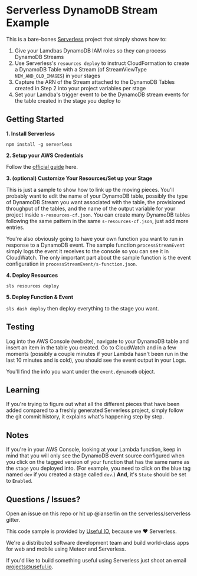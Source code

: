 # Serverless DynamoDB Stream Example

This is a bare-bones [Serverless](http://serverless.com) project that simply shows how to:

1. Give your Lamdbas DynamoDB IAM roles so they can process DynamoDB Streams 
2. Use Serverless's `resources deploy` to instruct CloudFormation to create a DynamoDB Table with a Stream (of StreamViewType `NEW_AND_OLD_IMAGES`) in your stages
3. Capture the ARN of the Stream attached to the DynamoDB Tables created in Step 2 into your project variables per stage
4. Set your Lamdba's trigger event to be the DynamoDB stream events for the table created in the stage you deploy to

## Getting Started

__1. Install Serverless__

`npm install -g serverless`

__2. Setup your AWS Credentials__

Follow the [official guide](http://docs.serverless.com/docs/configuring-aws) here.

__3. (optional) Customize Your Resources/Set up your Stage__

This is just a sample to show how to link up the moving pieces. 
You'll probably want to edit the name of your DynamoDB table,
possibly the type of DynamoDB Stream you want associated with the table, 
the provisioned throughput of the tables, and the name of the output
variable for your project inside `s-resources-cf.json`. You can 
create many DynamoDB tables following the same pattern in the same
`s-resources-cf.json`, just add more entries.

You're also obviously going to have your own function you want to
run in response to a DynamoDB event. The sample function `processStreamEvent`
simply logs the event it receives to the console so you can see it
in CloudWatch. The only important part about the sample function is
the event configuration in `processStreamEvent/s-function.json`.

__4. Deploy Resources__

`sls resources deploy`

__5. Deploy Function & Event__

`sls dash deploy` then deploy everything to the stage you want.

## Testing

Log into the AWS Console (website), navigate to your DynamoDB table and insert
an item in the table you created. Go to CloudWatch and in a few moments 
(possibly a couple minutes if your Lambda hasn't been run in the last 10 minutes
and is cold), you should see the event output in your Logs.

You'll find the info you want under the `event.dynamodb` object.

## Learning

If you're trying to figure out what all the different pieces that have been added
compared to a freshly generated Serverless project, simply follow the git commit
history, it explains what's happening step by step.

## Notes

If you're in your AWS Console, looking at your Lambda function, keep in mind
that you will only see the DynamoDB event source configured when you click on
the tagged version of your function that has the same name as the `stage` you
deployed into. (For example, you need to click on the blue tag named `dev` if
you created a stage called `dev`.) __And__, it's `State` should be set to `Enabled`.

## Questions / Issues?

Open an issue on this repo or hit up @ianserlin on the serverless/serverless gitter.

This code sample is provided by [Useful IO](http://useful.io), because we :heart: Serverless.

We're a distributed software development team and build world-class apps for web and mobile using Meteor and Serverless.

If you'd like to build something useful using Serverless just shoot an email projects@useful.io.